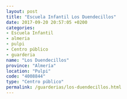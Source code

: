 ```yaml
---
layout: post
title: "Escuela Infantil Los Duendecillos"
date: 2017-09-20 20:57:05 +0200
categories:
- Escuela Infantil
- almeria
- pulpi
- Centro público
- guarderia
name: "Los Duendecillos"
province: "Almería"
location: "Pulpi"
code: "4008844"
type: "Centro público"
permalink: /guarderias/los-duendecillos.html
---
```

